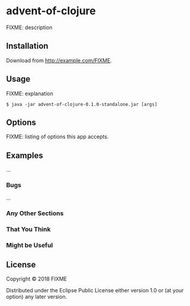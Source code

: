 # advent-of-clojure

FIXME: description

## Installation

Download from http://example.com/FIXME.

## Usage

FIXME: explanation

    $ java -jar advent-of-clojure-0.1.0-standalone.jar [args]

## Options

FIXME: listing of options this app accepts.

## Examples

...

### Bugs

...

### Any Other Sections
### That You Think
### Might be Useful

## License

Copyright © 2018 FIXME

Distributed under the Eclipse Public License either version 1.0 or (at
your option) any later version.
